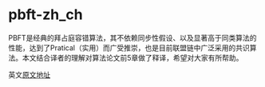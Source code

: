 # pbft-zh_ch
PBFT是经典的拜占庭容错算法，其不依赖同步性假设、以及显著高于同类算法的性能，达到了Pratical（实用）而广受推崇，也是目前联盟链中广泛采用的共识算法。本文结合译者的理解对算法论文前5章做了释译，希望对大家有所帮助。

英文[原文地址](http://www.pmg.lcs.mit.edu/~castro/osdi99.ps.gz)

